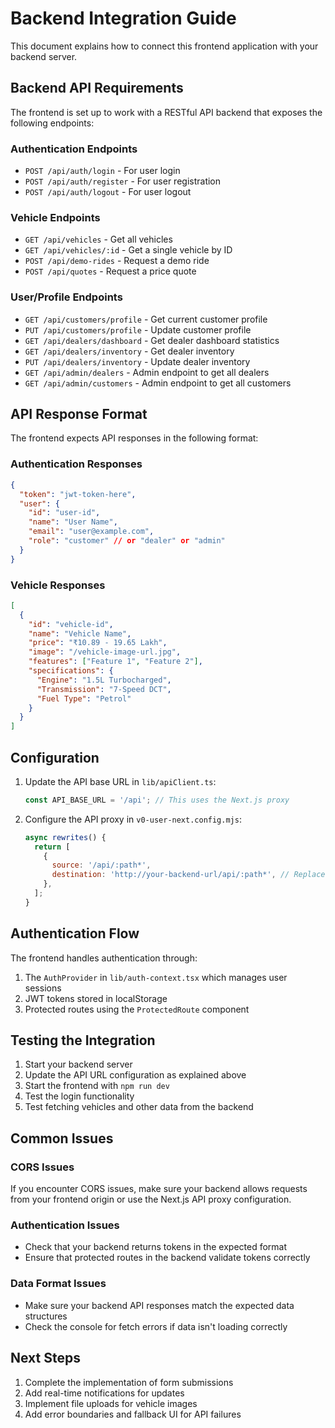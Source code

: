  # Backend Integration Guide

This document explains how to connect this frontend application with your backend server.

## Backend API Requirements

The frontend is set up to work with a RESTful API backend that exposes the following endpoints:

### Authentication Endpoints
- `POST /api/auth/login` - For user login
- `POST /api/auth/register` - For user registration
- `POST /api/auth/logout` - For user logout

### Vehicle Endpoints
- `GET /api/vehicles` - Get all vehicles
- `GET /api/vehicles/:id` - Get a single vehicle by ID
- `POST /api/demo-rides` - Request a demo ride
- `POST /api/quotes` - Request a price quote

### User/Profile Endpoints
- `GET /api/customers/profile` - Get current customer profile
- `PUT /api/customers/profile` - Update customer profile
- `GET /api/dealers/dashboard` - Get dealer dashboard statistics
- `GET /api/dealers/inventory` - Get dealer inventory
- `PUT /api/dealers/inventory` - Update dealer inventory
- `GET /api/admin/dealers` - Admin endpoint to get all dealers
- `GET /api/admin/customers` - Admin endpoint to get all customers

## API Response Format

The frontend expects API responses in the following format:

### Authentication Responses
```json
{
  "token": "jwt-token-here",
  "user": {
    "id": "user-id",
    "name": "User Name",
    "email": "user@example.com",
    "role": "customer" // or "dealer" or "admin"
  }
}
```

### Vehicle Responses
```json
[
  {
    "id": "vehicle-id",
    "name": "Vehicle Name",
    "price": "₹10.89 - 19.65 Lakh",
    "image": "/vehicle-image-url.jpg",
    "features": ["Feature 1", "Feature 2"],
    "specifications": {
      "Engine": "1.5L Turbocharged",
      "Transmission": "7-Speed DCT",
      "Fuel Type": "Petrol"
    }
  }
]
```

## Configuration

1. Update the API base URL in `lib/apiClient.ts`:
   ```typescript
   const API_BASE_URL = '/api'; // This uses the Next.js proxy
   ```

2. Configure the API proxy in `v0-user-next.config.mjs`:
   ```javascript
   async rewrites() {
     return [
       {
         source: '/api/:path*',
         destination: 'http://your-backend-url/api/:path*', // Replace with your actual backend URL
       },
     ];
   }
   ```

## Authentication Flow

The frontend handles authentication through:

1. The `AuthProvider` in `lib/auth-context.tsx` which manages user sessions
2. JWT tokens stored in localStorage
3. Protected routes using the `ProtectedRoute` component

## Testing the Integration

1. Start your backend server
2. Update the API URL configuration as explained above
3. Start the frontend with `npm run dev`
4. Test the login functionality
5. Test fetching vehicles and other data from the backend

## Common Issues

### CORS Issues
If you encounter CORS issues, make sure your backend allows requests from your frontend origin or use the Next.js API proxy configuration.

### Authentication Issues
- Check that your backend returns tokens in the expected format
- Ensure that protected routes in the backend validate tokens correctly

### Data Format Issues
- Make sure your backend API responses match the expected data structures
- Check the console for fetch errors if data isn't loading correctly

## Next Steps

1. Complete the implementation of form submissions
2. Add real-time notifications for updates
3. Implement file uploads for vehicle images
4. Add error boundaries and fallback UI for API failures